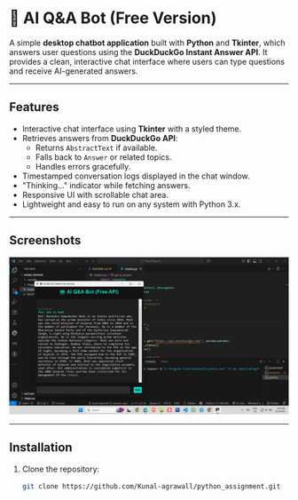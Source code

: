 # 🤖 AI Q&A Bot (Free Version)

A simple **desktop chatbot application** built with **Python** and **Tkinter**, which answers user questions using the **DuckDuckGo Instant Answer API**. It provides a clean, interactive chat interface where users can type questions and receive AI-generated answers.

---

## **Features**
- Interactive chat interface using **Tkinter** with a styled theme.
- Retrieves answers from **DuckDuckGo API**:
  - Returns `AbstractText` if available.
  - Falls back to `Answer` or related topics.
  - Handles errors gracefully.
- Timestamped conversation logs displayed in the chat window.
- "Thinking..." indicator while fetching answers.
- Responsive UI with scrollable chat area.
- Lightweight and easy to run on any system with Python 3.x.

---

## **Screenshots**
![The chatbot looks liks](images\1.jpg)


---

## **Installation**
1. Clone the repository:
   ```bash
   git clone https://github.com/Kunal-agrawall/python_assignment.git
